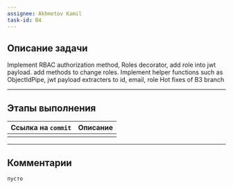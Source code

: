 ```yaml
---
assignee: Akhmetov Kamil
task-id: B4
---
```

## **Описание задачи**

Implement RBAC authorization method, Roles decorator, add role into jwt payload. add methods to change roles.
Implement helper functions such as ObjectIdPipe, jwt payload extracters to id, email, role
Hot fixes of B3 branch 

---
## **Этапы выполнения**

| Ссылка на `commit` | Описание |
| ------------------ | -------- |
|                    |          |

---
## **Комментарии**

`пусто`